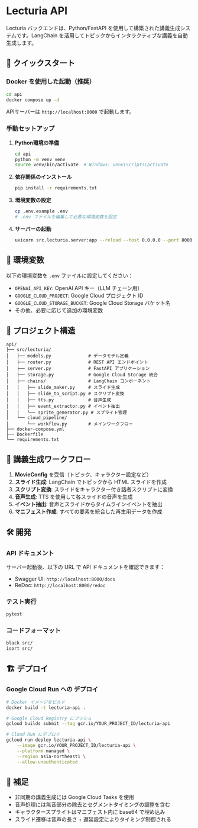 # Lecturia API

Lecturia バックエンドは、Python/FastAPI を使用して構築された講義生成システムです。LangChain を活用してトピックからインタラクティブな講義を自動生成します。

## 🚀 クイックスタート

### Docker を使用した起動（推奨）

```bash
cd api
docker compose up -d
```

APIサーバーは `http://localhost:8000` で起動します。

### 手動セットアップ

1. **Python環境の準備**
   ```bash
   cd api
   python -m venv venv
   source venv/bin/activate  # Windows: venv\Scripts\activate
   ```

2. **依存関係のインストール**
   ```bash
   pip install -r requirements.txt
   ```

3. **環境変数の設定**
   ```bash
   cp .env.example .env
   # .env ファイルを編集して必要な環境変数を設定
   ```

4. **サーバーの起動**
   ```bash
   uvicorn src.lecturia.server:app --reload --host 0.0.0.0 --port 8000
   ```

## 🔧 環境変数

以下の環境変数を `.env` ファイルに設定してください：

- `OPENAI_API_KEY`: OpenAI API キー（LLM チェーン用）
- `GOOGLE_CLOUD_PROJECT`: Google Cloud プロジェクト ID
- `GOOGLE_CLOUD_STORAGE_BUCKET`: Google Cloud Storage バケット名
- その他、必要に応じて追加の環境変数

## 📁 プロジェクト構造

```
api/
├── src/lecturia/
│   ├── models.py              # データモデル定義
│   ├── router.py              # REST API エンドポイント
│   ├── server.py              # FastAPI アプリケーション
│   ├── storage.py             # Google Cloud Storage 統合
│   ├── chains/                # LangChain コンポーネント
│   │   ├── slide_maker.py     # スライド生成
│   │   ├── slide_to_script.py # スクリプト変換
│   │   ├── tts.py             # 音声生成
│   │   ├── event_extractor.py # イベント抽出
│   │   └── sprite_generator.py # スプライト管理
│   └── cloud_pipeline/
│       └── workflow.py        # メインワークフロー
├── docker-compose.yml
├── Dockerfile
└── requirements.txt
```

## 🔄 講義生成ワークフロー

1. **MovieConfig** を受信（トピック、キャラクター設定など）
2. **スライド生成**: LangChain でトピックから HTML スライドを作成
3. **スクリプト変換**: スライドをキャラクター付き話者スクリプトに変換
4. **音声生成**: TTS を使用して各スライドの音声を生成
5. **イベント抽出**: 音声とスライドからタイムラインイベントを抽出
6. **マニフェスト作成**: すべての要素を統合した再生用データを作成

## 🛠️ 開発

### API ドキュメント

サーバー起動後、以下の URL で API ドキュメントを確認できます：

- Swagger UI: `http://localhost:8000/docs`
- ReDoc: `http://localhost:8000/redoc`

### テスト実行

```bash
pytest
```

### コードフォーマット

```bash
black src/
isort src/
```

## 🏗️ デプロイ

### Google Cloud Run への デプロイ

```bash
# Docker イメージをビルド
docker build -t lecturia-api .

# Google Cloud Registry にプッシュ
gcloud builds submit --tag gcr.io/YOUR_PROJECT_ID/lecturia-api

# Cloud Run にデプロイ
gcloud run deploy lecturia-api \
    --image gcr.io/YOUR_PROJECT_ID/lecturia-api \
    --platform managed \
    --region asia-northeast1 \
    --allow-unauthenticated
```

## 📝 補足

- 非同期の講義生成には Google Cloud Tasks を使用
- 音声処理には無音部分の除去とセグメントタイミングの調整を含む
- キャラクタースプライトはマニフェスト内に base64 で埋め込み
- スライド遷移は音声の長さ + 遅延設定によりタイミング制御される
